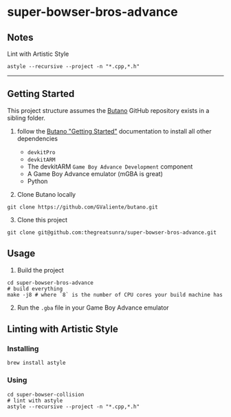 # super-bowser-bros-advance

## Notes

Lint with Artistic Style

```shell
astyle --recursive --project -n "*.cpp,*.h"
```

---

## Getting Started

This project structure assumes the [Butano](https://github.com/GValiente/butano) GitHub repository exists in a sibling folder.

1. follow the [Butano "Getting Started"](https://gvaliente.github.io/butano/getting_started.html) documentation to install all other dependencies
    - `devkitPro`
    - `devkitARM`
    - The devkitARM `Game Boy Advance Development` component
    - A Game Boy Advance emulator (mGBA is great)
    - Python

2. Clone Butano locally

```shell
git clone https://github.com/GValiente/butano.git
```

3. Clone this project

```shell
git clone git@github.com:thegreatsunra/super-bowser-bros-advance.git
```

## Usage

1. Build the project

```shell
cd super-bowser-bros-advance
# build everything
make -j8 # where `8` is the number of CPU cores your build machine has
```

2. Run the `.gba` file in your Game Boy Advance emulator

## Linting with Artistic Style

### Installing

```shell
brew install astyle
```

### Using

```shell
cd super-bowser-collision
# lint with astyle
astyle --recursive --project -n "*.cpp,*.h"
```
